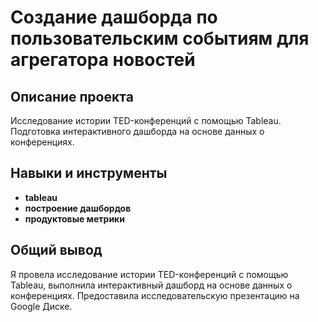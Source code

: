# Создание дашборда по пользовательским событиям для агрегатора новостей
## Описание проекта
Исследование истории TED-конференций с помощью Tableau. Подготовка интерактивного дашборда на основе данных о конференциях.
## Навыки и инструменты
- **tableau**
- **построение дашбордов**
- **продуктовые метрики**
## Общий вывод
Я провела исследование истории TED-конференций с помощью Tableau, выполнила интерактивный дашборд на основе данных о конференциях. Предоставила исследовательскую презентацию на Google Диске.
